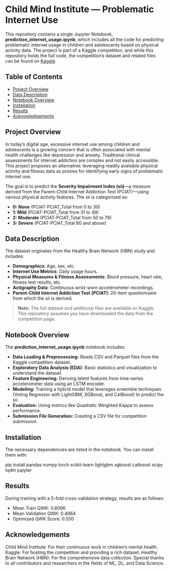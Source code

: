 # Child Mind Institute — Problematic Internet Use

This repository contains a single Jupyter Notebook, **prediction_internet_usage.ipynb**, which includes all the code for predicting problematic internet usage in children and adolescents based on physical activity data. The project is part of a Kaggle competition, and while this repository holds the full code, the competition’s dataset and related files can be found on [Kaggle](https://www.kaggle.com/competitions/child-mind-institute-problematic-internet-use/overview).

## Table of Contents

- [Project Overview](#project-overview)
- [Data Description](#data-description)
- [Notebook Overview](#notebook-overview)
- [Installation](#installation)
- [Results](#results)
- [Acknowledgements](#acknowledgements)

## Project Overview

In today’s digital age, excessive internet use among children and adolescents is a growing concern that is often associated with mental health challenges like depression and anxiety. Traditional clinical assessments for internet addiction are complex and not easily accessible. This project proposes an alternative: leveraging readily available physical activity and fitness data as proxies for identifying early signs of problematic internet use.

The goal is to predict the **Severity Impairment Index (sii)**—a measure derived from the Parent-Child Internet Addiction Test (PCIAT)—using various physical activity features. The sii is categorized as:
- **0: None** (PCIAT-PCIAT_Total from 0 to 30)
- **1: Mild** (PCIAT-PCIAT_Total from 31 to 49)
- **2: Moderate** (PCIAT-PCIAT_Total from 50 to 79)
- **3: Severe** (PCIAT-PCIAT_Total 80 and above)

## Data Description

The dataset originates from the Healthy Brain Network (HBN) study and includes:
- **Demographics**: Age, sex, etc.
- **Internet Use Metrics**: Daily usage hours.
- **Physical Measures & Fitness Assessments**: Blood pressure, heart rate, fitness test results, etc.
- **Actigraphy Data**: Continuous wrist-worn accelerometer recordings.
- **Parent-Child Internet Addiction Test (PCIAT)**: 20-item questionnaire from which the sii is derived.

> **Note:** The full dataset and additional files are available on Kaggle. This repository assumes you have downloaded the data from the competition page.

## Notebook Overview

The **prediction_internet_usage.ipynb** notebook includes:
- **Data Loading & Preprocessing:** Reads CSV and Parquet files from the Kaggle competition dataset.
- **Exploratory Data Analysis (EDA):** Basic statistics and visualization to understand the dataset.
- **Feature Engineering:** Deriving latent features from time-series accelerometer data using an LSTM encoder.
- **Modeling:** Training a hybrid model that leverages ensemble techniques (Voting Regressor with LightGBM, XGBoost, and CatBoost) to predict the sii.
- **Evaluation:** Using metrics like Quadratic Weighted Kappa to assess performance.
- **Submission File Generation:** Creating a CSV file for competition submission.

## Installation
The necessary dependencies are listed in the notebook. You can install them with:

 pip install pandas numpy torch scikit-learn lightgbm xgboost catboost scipy tqdm jupyter

## Results
During training with a 5-fold cross-validation strategy, results are as follows:

- Mean Train QWK: 0.8096
- Mean Validation QWK: 0.4964
- Optimized QWK Score: 0.550

## Acknowledgements
Child Mind Institute: For their continuous work in children’s mental health.
Kaggle: For hosting the competition and providing a rich dataset.
Healthy Brain Network (HBN): For the comprehensive data collection.
Special thanks to all contributors and researchers in the fields of ML, DL, and Data Science.



